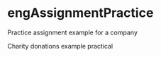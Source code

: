 # engAssignmentPractice
Practice assignment example for a company

Charity donations example practical
